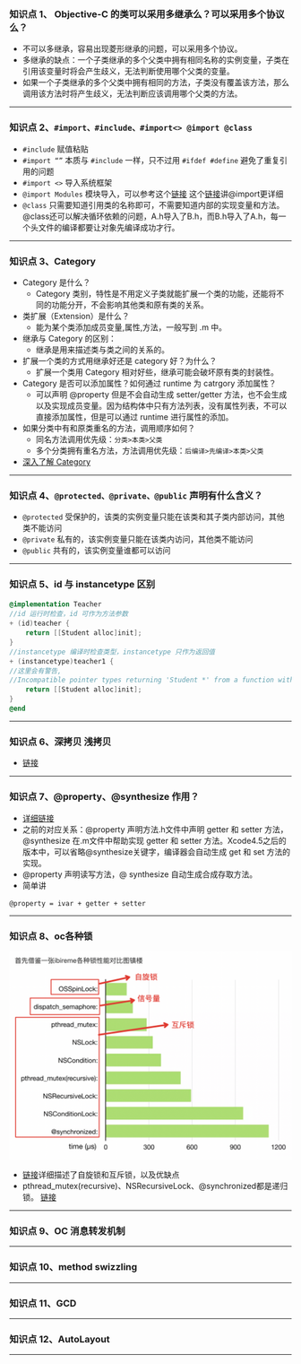 ### 知识点 1、 Objective-C 的类可以采用多继承么？可以采用多个协议么？
+ 不可以多继承，容易出现菱形继承的问题，可以采用多个协议。
+ 多继承的缺点：一个子类继承的多个父类中拥有相同名称的实例变量，子类在引用该变量时将会产生歧义，无法判断使用哪个父类的变量。
+ 如果一个子类继承的多个父类中拥有相同的方法，子类没有覆盖该方法，那么调用该方法时将产生歧义，无法判断应该调用哪个父类的方法。

---

### 知识点 2、`#import、#include、#import<> @import @class`
+ `#include` 赋值粘贴
+ `#import “”` 本质与 `#include` 一样，只不过用 `#ifdef #define` 避免了重复引用的问题
+ `#import <>` 导入系统框架
+ `@import Modules` 模块导入，可以参考这个[链接](https://blog.csdn.net/huangfei711/article/details/76340383) 
这个[链接](https://blog.csdn.net/zcmuczx/article/details/78308631)讲@import更详细
+ `@class` 只需要知道引用类的名称即可，不需要知道内部的实现变量和方法。@class还可以解决循环依赖的问题，A.h导入了B.h，而B.h导入了A.h，每一个头文件的编译都要让对象先编译成功才行。

---

### 知识点 3、Category 
+ Category 是什么？
    - Category 类别，特性是不用定义子类就能扩展一个类的功能，还能将不同的功能分开，不会影响其他类和原有类的关系。
+ 类扩展（Extension）是什么？
    - 能为某个类添加成员变量,属性,方法，一般写到 .m 中。
+ 继承与 Category 的区别：
    - 继承是用来描述类与类之间的关系的。
+ 扩展一个类的方式用继承好还是 category 好？为什么？
    - 扩展一个类用 Category 相对好些，继承可能会破坏原有类的封装性。
+ Category 是否可以添加属性？如何通过 runtime 为 catrgory 添加属性？
    - 可以声明 @property 但是不会自动生成 setter/getter 方法，也不会生成以及实现成员变量。因为结构体中只有方法列表，没有属性列表，不可以直接添加属性，但是可以通过 runtime 进行属性的添加。
+ 如果分类中有和原类重名的方法，调用顺序如何？
    - 同名方法调用优先级：`分类>本类>父类`
    - 多个分类拥有重名方法，方法调用优先级：`后编译>先编译>本类>父类`
+ [深入了解 Category](https://tech.meituan.com/2015/03/03/diveintocategory.html)

---

### 知识点 4、`@protected、@private、@public` 声明有什么含义？
+ `@protected` 受保护的，该类的实例变量只能在该类和其子类内部访问，其他类不能访问
+ `@private` 私有的，该实例变量只能在该类内访问，其他类不能访问
+ `@public` 共有的，该实例变量谁都可以访问

---

### 知识点 5、id 与 instancetype 区别
```objective-c
@implementation Teacher
//id 运行时检查，id 可作为方法参数
+ (id)teacher {
    return [[Student alloc]init];
}
//instancetype 编译时检查类型，instancetype 只作为返回值
+ (instancetype)teacher1 {
//这里会有警告,
//Incompatible pointer types returning 'Student *' from a function with result type 'Teacher *'
    return [[Student alloc]init];
}
@end
```

---

### 知识点 6、深拷贝 浅拷贝
+ [链接](https://www.jianshu.com/p/63239d4d65e0)


---

### 知识点 7、@property、@synthesize 作用？
+ [详细链接](https://www.jianshu.com/p/44d12884e24e)
+ 之前的对应关系：@property 声明方法.h文件中声明 getter 和 setter 方法，@synthesize 在.m文件中帮助实现 getter 和 setter 方法。Xcode4.5之后的版本中，可以省略@synthesize关键字，编译器会自动生成 get 和 set 方法的实现。
+ @property 声明读写方法，@ synthesize 自动生成合成存取方法。
+ 简单讲
```
@property = ivar + getter + setter
```


---

### 知识点 8、oc各种锁
![avatar](./lock-compare.png)
+ [链接](https://www.jianshu.com/p/d69495dac8cb)详细描述了自旋锁和互斥锁，以及优缺点
+ pthread_mutex(recursive)、NSRecursiveLock、@synchronized都是递归锁。 [链接](https://www.jianshu.com/p/777c28eface5)


---

### 知识点 9、OC 消息转发机制

---

### 知识点 10、method swizzling

---

### 知识点 11、GCD

---


### 知识点 12、AutoLayout

---




